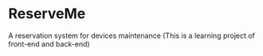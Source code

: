 # ReserveMe
A reservation system for devices maintenance 
(This is a learning project of front-end and back-end)
